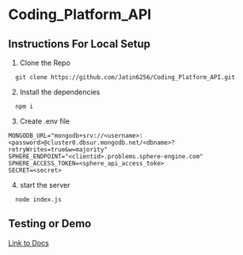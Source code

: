 # Coding_Platform_API

## Instructions For Local Setup
1. Clone the Repo <br>
``` 
  git clone https://github.com/Jatin6256/Coding_Platform_API.git
```
2. Install the dependencies
```
  npm i
```
3. Create .env file
```
MONGODB_URL="mongodb+srv://<username>:<password>@cluster0.dbsur.mongodb.net/<dbname>?retryWrites=true&w=majority"
SPHERE_ENDPOINT="<clientid>.problems.sphere-engine.com"
SPHERE_ACCESS_TOKEN=<sphere_api_access_toke>
SECRET=<secret>
```
4. start the server
```
  node index.js
```

## Testing or Demo

  <a href="https://docs.google.com/document/d/1IpB8OVTSCy1OI7zq_HN9uzzos0BQNchXrGh3PVKcgUc/edit?usp=sharing"> Link to Docs </a>
  
